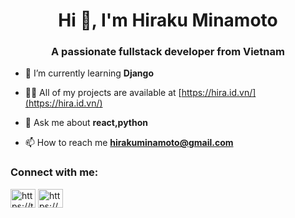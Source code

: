 <h1 align="center">Hi 👋, I'm Hiraku Minamoto</h1>
<h3 align="center">A passionate fullstack developer from Vietnam</h3>

- 🌱 I’m currently learning **Django**

- 👨‍💻 All of my projects are available at [https://hira.id.vn/](https://hira.id.vn/)

- 💬 Ask me about **react,python**

- 📫 How to reach me **hirakuminamoto@gmail.com**

<h3 align="left">Connect with me:</h3>
<p align="left">
<a href="https://twitter.com/https://twitter.com/vhuyhon97909236" target="blank"><img align="center" src="https://raw.githubusercontent.com/rahuldkjain/github-profile-readme-generator/master/src/images/icons/Social/twitter.svg" alt="https://twitter.com/vhuyhon97909236" height="30" width="40" /></a>
<a href="https://fb.com/https://www.facebook.com/vuhuyhoanghirakuminamoto" target="blank"><img align="center" src="https://raw.githubusercontent.com/rahuldkjain/github-profile-readme-generator/master/src/images/icons/Social/facebook.svg" alt="https://www.facebook.com/vuhuyhoanghirakuminamoto" height="30" width="40" /></a>
</p>



